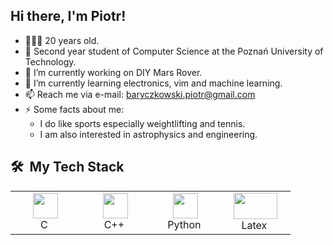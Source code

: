 ## Hi there, I'm Piotr!

- 👨🏻‍💻 20 years old.
- 📖 Second year student of Computer Science at the Poznań University of Technology.
- 🔭 I’m currently working on DIY Mars Rover.
- 🌱 I’m currently learning electronics, vim and machine learning.
- 📫 Reach me via e-mail: baryczkowski.piotr@gmail.com
- ⚡ Some facts about me: 
  - I do like sports especially weightlifting and tennis. 
  - I am also interested in astrophysics and engineering.


<h2> 🛠 &nbsp;My Tech Stack</h2> 
<table>
  <tr>
    <td align="center" width="96">
      <a><img src="https://img.icons8.com/color/48/000000/c-programming.png" width="40" height="40"/></a>
      <br>C&nbsp
    </td>
    <td align="center" width="96">
      <a><img src="https://img.icons8.com/color/48/000000/c-plus-plus-logo.png" width="40" height="40"/></a>
      <br>C++&nbsp
    </td>
    <td align="center" width="96">
      <a><img src="https://img.icons8.com/color/48/000000/python.png" width="40" height="40"/></a>
      <br>Python&nbsp
    </td>
    <td align="center" width="96">
      <a><img src="https://upload.wikimedia.org/wikipedia/commons/9/92/LaTeX_logo.svg" width="70" height="42"/></a>
      <br>Latex&nbsp
    </td>
  </tr>
</table>
